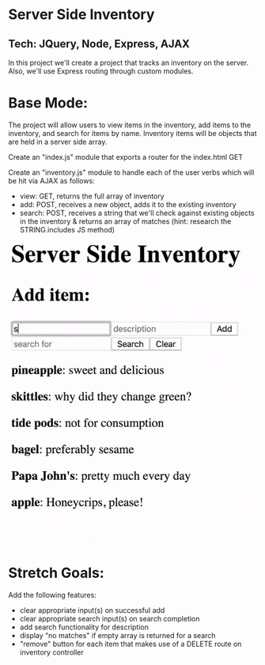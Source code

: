 Server Side Inventory
==
Tech: JQuery, Node, Express, AJAX
---
In this project we'll create a project that tracks an inventory on the server. Also, we'll use Express routing through custom modules.

Base Mode:
==

The project will allow users to view items in the inventory, add items to the inventory, and search for items by name. Inventory items will be objects that are held in a server side array.

Create an "index.js" module that exports a router for the index.html GET

Create an "inventory.js" module to handle each of the user verbs which will be hit via AJAX as follows:

- view: GET, returns the full array of inventory
- add: POST, receives a new object, adds it to the existing inventory
- search: POST, receives a string that we'll check against existing objects in the inventory & returns an array of matches (hint: research the  STRING.includes JS method)


![anim](images/serverSideCalculator.gif)

Stretch Goals:
==

Add the following features:

- clear appropriate input(s) on successful add
- clear appropriate search input(s) on search completion
- add search functionality for description
- display "no matches" if empty array is returned for a search
- "remove" button for each item that makes use of a DELETE route on inventory controller
